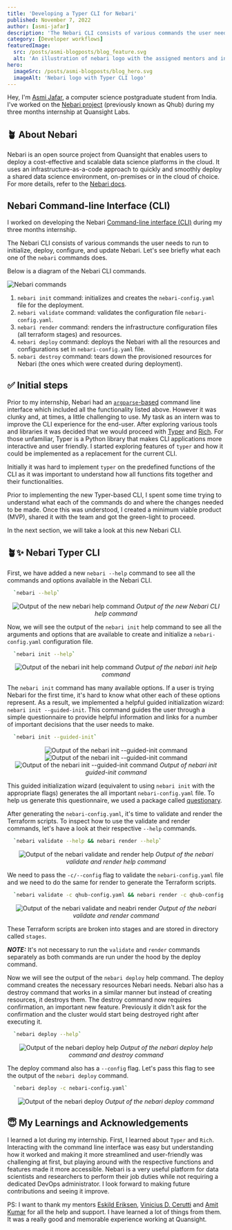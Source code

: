 ```yaml
---
title: 'Developing a Typer CLI for Nebari'
published: November 7, 2022
author: [asmi-jafar]
description: 'The Nebari CLI consists of various commands the user needs to run to initialize, deploy, configure, and update Nebari.'
category: [Developer workflows]
featuredImage:
  src: /posts/asmi-blogposts/blog_feature.svg
  alt: 'An illustration of nebari logo with the assigned mentors and intern.'
hero:
  imageSrc: /posts/asmi-blogposts/blog_hero.svg
  imageAlt: 'Nebari logo with Typer CLI logo'
---
```


Hey, I'm [Asmi Jafar](https://twitter.com/asmijafar20), a computer science postgraduate student from India.
I've worked on the [Nebari project](https://www.nebari.dev/) (previously known as Qhub) during my three months internship at Quansight Labs.

## 🪴 About Nebari

Nebari is an open source project from Quansight that enables users to deploy a cost-effective and scalable data science platforms in the cloud. It uses an infrastructure-as-a-code approach to quickly and smoothly deploy a shared data science environment, on-premises or in the cloud of choice. For more details, refer to the [Nebari docs](https://www.nebari.dev/).

## Nebari Command-line Interface (CLI)

I worked on developing the Nebari [Command-line interface (CLI)](https://en.wikipedia.org/wiki/Command-line_interface) during my three months internship.

The Nebari CLI consists of various commands the user needs to run to initialize, deploy, configure, and update Nebari. Let's see briefly what each one of the `nebari` commands does.

Below is a diagram of the Nebari CLI commands.

<img alt="Nebari commands" src="/posts/asmi-blogposts/nebari-commands.png" />

1. `nebari init` command: initializes and creates the `nebari-config.yaml` file for the deployment.
2. `nebari validate` command: validates the configuration file `nebari-config.yaml`.
3. `nebari render` command: renders the infrastructure configuration files (all terraform stages) and resources.
4. `nebari deploy` command: deploys the Nebari with all the resources and configurations set in `nebari-config.yaml` file.
5. `nebari destroy` command: tears down the provisioned resources for Nebari (the ones which were created during deployment).

## ✅ Initial steps

Prior to my internship, Nebari had an [`argparse`-based](https://docs.python.org/3/library/argparse.html) command line interface which included all the functionality listed above. However it was clunky and, at times, a little challenging to use. My task as an intern was to improve the CLI experience for the end-user. After exploring various tools and libraries it was decided that we would proceed with [Typer](https://typer.tiangolo.com/) and [Rich](https://rich.readthedocs.io/en/stable/introduction.html). For those unfamiliar, Typer is a Python library that makes CLI applications more interactive and user friendly. I started exploring features of `typer` and how it could be implemented as a replacement for the current CLI.

Initially it was hard to implement `typer` on the predefined functions of the CLI as it was important to understand how all functions fits together and their functionalities.

Prior to implementing the new Typer-based CLI, I spent some time trying to understand what each of the commands do and where the changes needed to be made. Once this was understood, I created a minimum viable product (MVP), shared it with the team and got the green-light to proceed.

In the next section, we will take a look at this new Nebari CLI.

## 🪴✨ Nebari Typer CLI

First, we have added a new `nebari --help` command to see all the commands and options available in the Nebari CLI.

```bash
  `nebari --help`
```

<p align="center">
    <img
     alt="Output of the new nebari help command"
     src="/posts/asmi-blogposts/nebari-help.png"
    />
    <i>Output of the new Nebari CLI help command</i>
</p>

Now, we will see the output of the `nebari init` help command to see all the arguments and options that are available to create and initialize a `nebari-config.yaml` configuration file.

```bash
  `nebari init --help`
```

<p align="center">
    <img
     alt="Output of the nebari init help command"
     src="/posts/asmi-blogposts/nebari-init-help.png" />
    <i>Output of the nebari init help command</i>
</p>

The `nebari init` command has many available options. If a user is trying Nebari for the first time, it's hard to know what other each of these options represent. As a result, we implemented a helpful guided initialization wizard: `nebari init --guided-init`. This command guides the user through a simple questionnaire to provide helpful information and links for a number of important decisions that the user needs to make.

```bash
  `nebari init --guided-init`
```

<p align="center">
    <img
     alt="Output of the nebari init --guided-init command"
     src="/posts/asmi-blogposts/nebari-gi.png" 
    />
    <img
     alt="Output of the nebari init --guided-init command"
     src="/posts/asmi-blogposts/nebari-gi1.png" 
     />
    <img
     alt="Output of the nebari init --guided-init command"
     src="/posts/asmi-blogposts/nebari-gi2.png" 
     />
    <i>Output of nebari init guided-init command</i>
</p>

This guided initialization wizard (equivalent to using `nebari init` with the appropriate flags) generates the all important `nebari-config.yaml` file. To help us generate this questionnaire, we used a package called [questionary](https://github.com/tmbo/questionary).

After generating the `nebari-config.yaml`, it's time to validate and render the Terraform scripts. To inspect how to use the validate and render commands, let's have a look at their respective `--help` commands.

```bash
  `nebari validate --help && nebari render --help`
```

<p align="center">
    <img
     alt="Output of the nebari validate and render help"
     src="/posts/asmi-blogposts/nebari-vrh.png" />
    <i>Output of the nebari validate and render help command</i>
</p>

We need to pass the `-c/--config` flag to validate the `nebari-config.yaml` file and we need to do the same for render to generate the Terraform scripts.

```bash
  `nebari validate -c qhub-config.yaml && nebari render -c qhub-config.yaml`
```

<p align="center">
    <img
     alt="Output of the nebari validate and neabri render"
     src="/posts/asmi-blogposts/nebari-rv.png" />
    <i>Output of the nebari validate and render command</i>
</p>

These Terraform scripts are broken into stages and are stored in directory called `stages`.

**_NOTE:_** It's not necessary to run the `validate` and `render` commands separately as both commands are run under the hood by the deploy command.

Now we will see the output of the `nebari deploy` help command. The deploy command creates the necessary resources Nebari needs. Nebari also has a destroy command that works in a similar manner but instead of creating resources, it destroys them. The destroy command now requires confirmation, an important new feature. Previously it didn't ask for the confirmation and the cluster would start being destroyed right after executing it.

```bash
  `nebari deploy --help`
```

<p align="center">
    <img
     alt="Output of the nebari deploy help"
     src="/posts/asmi-blogposts/nebari-dh.png" />
    <i>Output of the nebari deploy help command and destroy command</i>
</p>

The deploy command also has a `--config` flag. Let's pass this flag to see the output of the `nebari deploy` command.

```bash
  `nebari deploy -c nebari-config.yaml`
```

<p align="center">
    <img
     alt="Output of the nebari deploy"
     src="/posts/asmi-blogposts/nebari-d.png" />
    <i>Output of the nebari deploy command</i>
</p>

## 😇 My Learnings and Acknowledgements

I learned a lot during my internship. First, I learned about `Typer` and `Rich`. Interacting with the command line interface was easy but understanding how it worked and making it more streamlined and user-friendly was challenging at first, but playing around with the respective functions and features made it more accessible.
Nebari is a very useful platform for data scientists and researchers to perform their job duties while not requiring a dedicated DevOps administrator. I look forward to making future contributions and seeing it improve.

PS: I want to thank my mentors [Eskild Eriksen](https://github.com/iameskild), [Vinicius D. Cerutti](https://github.com/viniciusdc) and [Amit Kumar](https://github.com/aktech) for all the help and support. I have learned a lot of things from them. It was a really good and memorable experience working at Quansight.
